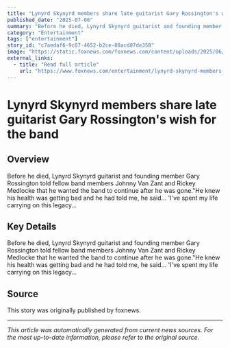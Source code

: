 ```yaml
---
title: "Lynyrd Skynyrd members share late guitarist Gary Rossington's wish for the band"
published_date: "2025-07-06"
summary: "Before he died, Lynyrd Skynyrd guitarist and founding member Gary Rossington told fellow band members Johnny Van Zant and Rickey Medlocke that he wanted the band to continue after he was gone.\"He knew his health was getting bad and he had told me, he said… 'I've spent my life carrying on this legacy..."
category: "Entertainment"
tags: ["entertainment"]
story_id: "c7aedaf6-9c87-4652-b2ce-88acd87de358"
image: "https://static.foxnews.com/foxnews.com/content/uploads/2025/06/lynyrd-skynyrd.jpg"
external_links:
  - title: "Read full article"
    url: "https://www.foxnews.com/entertainment/lynyrd-skynyrd-members-share-guitarist-gary-rossingtons-wish-band"
---
```


# Lynyrd Skynyrd members share late guitarist Gary Rossington's wish for the band

## Overview

Before he died, Lynyrd Skynyrd guitarist and founding member Gary Rossington told fellow band members Johnny Van Zant and Rickey Medlocke that he wanted the band to continue after he was gone."He knew his health was getting bad and he had told me, he said… 'I've spent my life carrying on this legacy...

## Key Details

Before he died, Lynyrd Skynyrd guitarist and founding member Gary Rossington told fellow band members Johnny Van Zant and Rickey Medlocke that he wanted the band to continue after he was gone."He knew his health was getting bad and he had told me, he said… 'I've spent my life carrying on this legacy...

## Source

This story was originally published by foxnews.

---

*This article was automatically generated from current news sources. For the most up-to-date information, please refer to the original source.*
